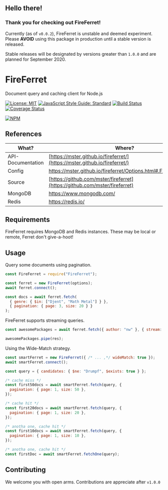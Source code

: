 ## Hello there!

### Thank you for checking out FireFerret!

Currently (as of `v0.0.2`), FireFerret is unstable and deemed experiment. Please **AVOID** using this package in production until a stable version is released.

Stable releases will be designated by versions greater than `1.0.0` and are planned for September 2020.

# FireFerret

Document query and caching client for Node.js

[![License: MIT](https://img.shields.io/badge/license-MIT-blue)](https://opensource.org/licenses/MIT)
[![JavaScript Style Guide: Standard](https://img.shields.io/badge/code_style-standard-brightgreen.svg)](https://standardjs.com/ "JavaScript Standard Style")
[![Build Status](https://travis-ci.com/mster/fireferret.svg?branch=master)](https://travis-ci.com/mster/fireferret)
[![Coverage Status](https://coveralls.io/repos/github/mster/fireferret/badge.svg?branch=test/code-coverage)](https://coveralls.io/github/mster/fireferret?branch=test/code-coverage)

[![NPM](https://nodei.co/npm/fireferret.png)](https://nodei.co/npm/fireferret/)

## References

| What?             | Where?                                                                     |
| ----------------- | -------------------------------------------------------------------------- |
| API-Documentation | [https://mster.github.io/fireferret/](https://mster.github.io/fireferret/) |
| Config            | https://mster.github.io/fireferret/Options.html#.FireFerretOptions         |
| Source            | [https://github.com/mster/fireferret](https://github.com/mster/fireferret) |
| MongoDB           | https://www.mongodb.com/                                                   |
| Redis             | https://redis.io/                                                          |

## Requirements

FireFerret requires MongoDB and Redis instances. These may be local or remote, Ferret don't give-a-hoot!

## Usage

Query some documents using pagination.

```js
const FireFerret = require("FireFerret");

const ferret = new FireFerret(options);
await ferret.connect();

const docs = await ferret.fetch(
  { genre: { $in: ["Djent", "Math Metal"] } },
  { pagination: { page: 3, size: 20 } }
);
```

FireFerret supports streaming queries.

```js
const awesomePackages = await ferret.fetch({ author: "nw" }, { stream: true });

awesomePackages.pipe(res);
```

Using the Wide-Match strategy.

```js
const smartFerret = new FireFerret({ /* ... ,*/ wideMatch: true });
await smartFerret.connect();

const query = { candidates: { $ne: "Drumpf", $exists: true } };

/* cache miss */
const first50docs = await smartFerret.fetch(query, {
  pagination: { page: 1, size: 50 },
});

/* cache hit */
const first20docs = await smartFerret.fetch(query, {
  pagination: { page: 1, size: 20 },
});

/* anotha one, cache hit */
const first10docs = await smartFerret.fetch(query, {
  pagination: { page: 1, size: 10 },
});

/* anotha one, cache hit */
const firstDoc = await smartFerret.fetchOne(query);
```

## Contributing

We welcome you with open arms. Contributions are appreciate after `v1.0.0`
